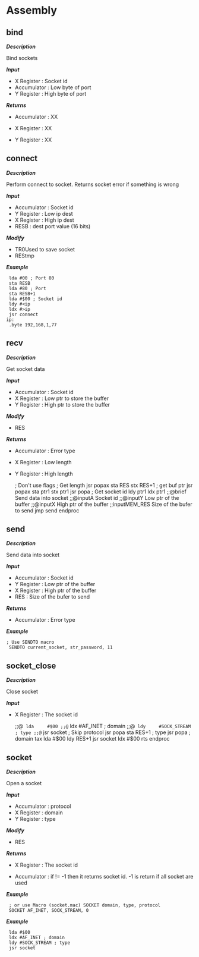 # Assembly

## bind

***Description***

Bind sockets

***Input***

* X Register : Socket id
* Accumulator : Low byte of port
* Y Register : High byte of port

***Returns***

* Accumulator : XX 

* X Register : XX 

* Y Register : XX 



## connect

***Description***

Perform connect to socket. Returns socket error if something is wrong

***Input***

* Accumulator : Socket id
* Y Register : Low ip dest
* X Register : High ip dest
* RESB : dest port value (16 bits)

***Modify***

* TR0Used to save socket
* REStmp

***Example***

```ca65
 lda #00 ; Port 80
 sta RESB
 lda #80 ; Port
 sta RESB+1
 lda #$00 ; Socket id
 ldy #<ip
 ldx #>ip
 jsr connect
ip:
 .byte 192,168,1,77
```



## recv

***Description***

Get socket data

***Input***

* Accumulator : Socket id
* X Register : Low ptr to store the buffer
* Y Register : High ptr to store the buffer

***Modify***

* RES

***Returns***

* Accumulator : Error type

* X Register : Low length

* Y Register : High length



   ; Don't use flags
   ; Get length
   jsr     popax
   sta     RES
   stx     RES+1
   ; get buf ptr
   jsr     popax
   sta     ptr1
   stx     ptr1
   jsr     popa ; Get socket id
   ldy     ptr1
   ldx     ptr1
   ;;@brief Send data into socket
   ;;@inputA Socket id
   ;;@inputY Low ptr of the buffer
   ;;@inputX High ptr of the buffer
   ;;inputMEM_RES Size of the bufer to send
   jmp     send
endproc
## send

***Description***

Send data into socket

***Input***

* Accumulator : Socket id
* Y Register : Low ptr of the buffer
* X Register : High ptr of the buffer
* RES : Size of the bufer to send

***Returns***

* Accumulator : Error type


***Example***

```ca65
; Use SENDTO macro
 SENDTO current_socket, str_password, 11
```



## socket_close

***Description***

Close socket

***Input***

* X Register : The socket id


   ;;@` lda     #$00
   ;;@` ldx     #AF_INET      ; domain
   ;;@` ldy     #SOCK_STREAM  ; type
   ;;@` jsr     socket
   ; Skip protocol
   jsr     popa
   sta     RES+1 ; type
   jsr     popa ; domain
   tax
   lda     #$00
   ldy     RES+1
   jsr     socket
   ldx     #$00
   rts
endproc
## socket

***Description***

Open a socket

***Input***

* Accumulator : protocol 
* X Register : domain 
* Y Register : type 

***Modify***

* RES

***Returns***

* X Register : The socket id

* Accumulator : if != -1 then it returns socket id. -1 is return if all socket are used


***Example***

```ca65
 ; or use Macro (socket.mac) SOCKET domain, type, protocol
 SOCKET AF_INET, SOCK_STREAM, 0
```


***Example***

```ca65
 lda #$00
 ldx #AF_INET ; domain
 ldy #SOCK_STREAM ; type
 jsr socket
```



